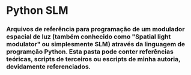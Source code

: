 <h1> 
	Python SLM 
</h1>
<h3>
	Arquivos de referência para programação de um modulador espacial de luz (também conhecido como "Spatial light modulator" ou simplesmente SLM) através da linguagem de programção
Python. Esta pasta pode conter referências teóricas, scripts de terceiros ou escripts de minha autoria, devidamente referenciados.
</h3>
